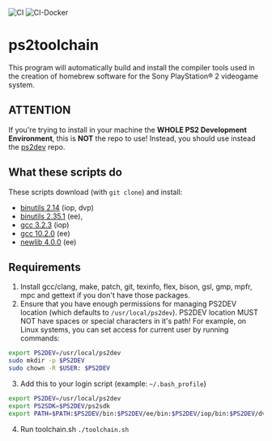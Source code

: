 ![CI](https://github.com/ps2dev/ps2toolchain/workflows/CI/badge.svg)
![CI-Docker](https://github.com/ps2dev/ps2toolchain/workflows/CI-Docker/badge.svg)

# ps2toolchain

This program will automatically build and install the compiler tools used in the creation of homebrew software for the Sony PlayStation® 2 videogame system.

## **ATTENTION**

If you're trying to install in your machine the **WHOLE PS2 Development Environment**, this is **NOT** the repo to use! Instead, you should use instead the [ps2dev](https://github.com/ps2dev/ps2dev "ps2dev") repo.

## What these scripts do

These scripts download (with `git clone`) and install:

-   [binutils 2.14](http://www.gnu.org/software/binutils/ "binutils") (iop, dvp)
-   [binutils 2.35.1](http://www.gnu.org/software/binutils/ "binutils") (ee),
-   [gcc 3.2.3](https://gcc.gnu.org/ "gcc") (iop)
-   [gcc 10.2.0](https://gcc.gnu.org/ "gcc") (ee)
-   [newlib 4.0.0](https://sourceware.org/newlib/ "newlib") (ee)

## Requirements

1.  Install gcc/clang, make, patch, git, texinfo, flex, bison, gsl, gmp, mpfr, mpc and gettext if you don't have those packages.
2.  Ensure that you have enough permissions for managing PS2DEV location (which defaults to `/usr/local/ps2dev`). PS2DEV location MUST NOT have spaces or special characters in it's path! For example, on Linux systems, you can set access for current user by running commands:
```bash
export PS2DEV=/usr/local/ps2dev
sudo mkdir -p $PS2DEV
sudo chown -R $USER: $PS2DEV
```
3.  Add this to your login script (example: `~/.bash_profile`)
```bash
export PS2DEV=/usr/local/ps2dev
export PS2SDK=$PS2DEV/ps2sdk
export PATH=$PATH:$PS2DEV/bin:$PS2DEV/ee/bin:$PS2DEV/iop/bin:$PS2DEV/dvp/bin:$PS2SDK/bin
```
4.  Run toolchain.sh
    `./toolchain.sh`
